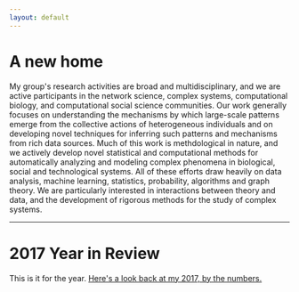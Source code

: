 ```yaml
---
layout: default
---
```


# [](#header-1)A new home

My group's research activities are broad and multidisciplinary, and we are active participants in the network science, complex systems, computational biology, and computational social science communities. Our work generally focuses on understanding the mechanisms by which large-scale patterns emerge from the collective actions of heterogeneous individuals and on developing novel techniques for inferring such patterns and mechanisms from rich data sources. Much of this work is methdological in nature, and we actively develop novel statistical and computational methods for automatically analyzing and modeling complex phenomena in biological, social and technological systems. All of these efforts draw heavily on data analysis, machine learning, statistics, probability, algorithms and graph theory. We are particularly interested in interactions between theory and data, and the development of rigorous methods for the study of complex systems. 

-----

# [](#header-1)2017 Year in Review

This is it for the year. [Here's a look back at my 2017, by the numbers.](2017_YiR)
